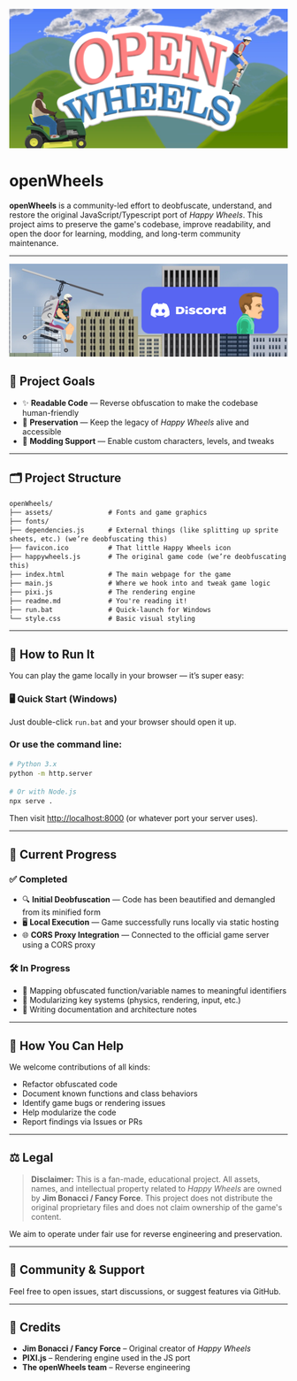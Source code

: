 <p align="center">
  <img src="./assets/gh/thumb.png" alt="openWheels Logo" />
</p>



# openWheels

**openWheels** is a community-led effort to deobfuscate, understand, and restore the original JavaScript/Typescript port of *Happy Wheels*. This project aims to preserve the game's codebase, improve readability, and open the door for learning, modding, and long-term community maintenance.

---
<p align="center">
  <a href="https://discord.gg/Fmb6dHJp5R">
  <img src="./assets/gh/discord.png" alt="Join our discord!" /> </a>
</p>

## 🎯 Project Goals

- ✨ **Readable Code** — Reverse obfuscation to make the codebase human-friendly
- 💾 **Preservation** — Keep the legacy of *Happy Wheels* alive and accessible
- 🔧 **Modding Support** — Enable custom characters, levels, and tweaks

---

## 🗂️ Project Structure

```
openWheels/
├── assets/              # Fonts and game graphics
├── fonts/
├── dependencies.js      # External things (like splitting up sprite sheets, etc.) (we’re deobfuscating this)
├── favicon.ico          # That little Happy Wheels icon
├── happywheels.js       # The original game code (we’re deobfuscating this)
├── index.html           # The main webpage for the game
├── main.js              # Where we hook into and tweak game logic
├── pixi.js              # The rendering engine
├── readme.md            # You're reading it!
├── run.bat              # Quick-launch for Windows
└── style.css            # Basic visual styling
```

---

## 🚀 How to Run It

You can play the game locally in your browser — it’s super easy:

### 🖥️ Quick Start (Windows)

Just double-click `run.bat` and your browser should open it up.

### Or use the command line:
```bash
# Python 3.x
python -m http.server

# Or with Node.js
npx serve .
````

Then visit [http://localhost:8000](http://localhost:8000) (or whatever port your server uses).

---

## 📌 Current Progress

### ✅ Completed
- 🔍 **Initial Deobfuscation** — Code has been beautified and demangled from its minified form
- 🖥️ **Local Execution** — Game successfully runs locally via static hosting
- 🌐 **CORS Proxy Integration** — Connected to the official game server using a CORS proxy

### 🛠️ In Progress
- 🧠 Mapping obfuscated function/variable names to meaningful identifiers
- 🧩 Modularizing key systems (physics, rendering, input, etc.)
- 📜 Writing documentation and architecture notes

---

## 🧠 How You Can Help

We welcome contributions of all kinds:

* Refactor obfuscated code
* Document known functions and class behaviors
* Identify game bugs or rendering issues
* Help modularize the code
* Report findings via Issues or PRs

---

## ⚖️ Legal

> **Disclaimer:** This is a fan-made, educational project. All assets, names, and intellectual property related to *Happy Wheels* are owned by **Jim Bonacci / Fancy Force**. This project does not distribute the original proprietary files and does not claim ownership of the game's content.

We aim to operate under fair use for reverse engineering and preservation.

---

## 📢 Community & Support

Feel free to open issues, start discussions, or suggest features via GitHub.

---

## 🧾 Credits

* **Jim Bonacci / Fancy Force** – Original creator of *Happy Wheels*
* **PIXI.js** – Rendering engine used in the JS port
* **The openWheels team** – Reverse engineering

